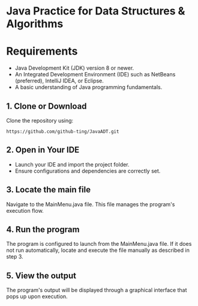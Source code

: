# Java Practice for Data Structures & Algorithms
# Requirements
- Java Development Kit (JDK) version 8 or newer.
- An Integrated Development Environment (IDE) such as NetBeans (preferred), IntelliJ IDEA, or Eclipse.
- A basic understanding of Java programming fundamentals.

## 1. Clone or Download
Clone the repository using:

 ``` https://github.com/github-ting/JavaADT.git ```

## 2. Open in Your IDE
* Launch your IDE and import the project folder.
* Ensure configurations and dependencies are correctly set.

## 3. Locate the main file
Navigate to the MainMenu.java file. This file manages the program's execution flow.

## 4. Run the program
The program is configured to launch from the MainMenu.java file. If it does not run automatically, locate and execute the file manually as described in step 3.

## 5. View the output
The program's output will be displayed through a graphical interface that pops up upon execution.
